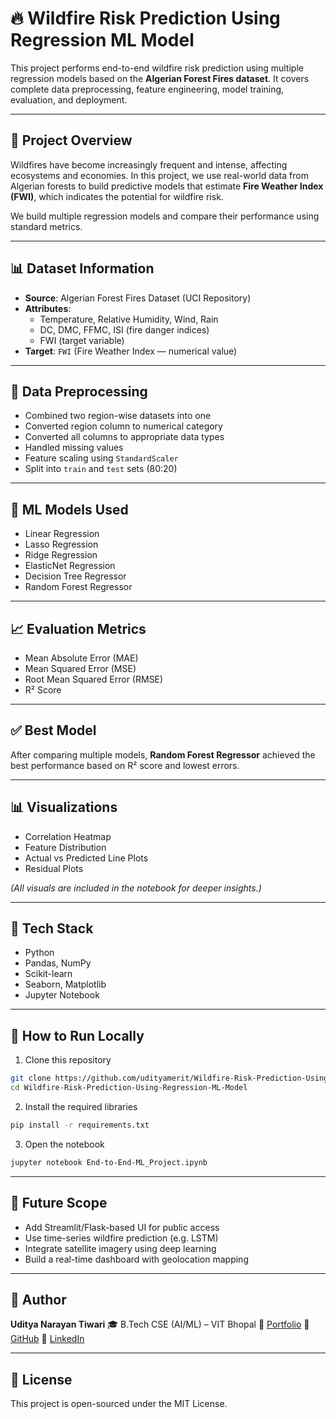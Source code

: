 # 🔥 Wildfire Risk Prediction Using Regression ML Model

This project performs end-to-end wildfire risk prediction using multiple regression models based on the **Algerian Forest Fires dataset**. It covers complete data preprocessing, feature engineering, model training, evaluation, and deployment.

---

## 📌 Project Overview

Wildfires have become increasingly frequent and intense, affecting ecosystems and economies. In this project, we use real-world data from Algerian forests to build predictive models that estimate **Fire Weather Index (FWI)**, which indicates the potential for wildfire risk.

We build multiple regression models and compare their performance using standard metrics.

---

## 📊 Dataset Information

- **Source**: Algerian Forest Fires Dataset (UCI Repository)
- **Attributes**:
  - Temperature, Relative Humidity, Wind, Rain
  - DC, DMC, FFMC, ISI (fire danger indices)
  - FWI (target variable)
- **Target**: `FWI` (Fire Weather Index — numerical value)

---

## 🧹 Data Preprocessing

- Combined two region-wise datasets into one
- Converted region column to numerical category
- Converted all columns to appropriate data types
- Handled missing values
- Feature scaling using `StandardScaler`
- Split into `train` and `test` sets (80:20)

---

## 🤖 ML Models Used

- Linear Regression
- Lasso Regression
- Ridge Regression
- ElasticNet Regression
- Decision Tree Regressor
- Random Forest Regressor

---

## 📈 Evaluation Metrics

- Mean Absolute Error (MAE)
- Mean Squared Error (MSE)
- Root Mean Squared Error (RMSE)
- R² Score

---

## ✅ Best Model

After comparing multiple models, **Random Forest Regressor** achieved the best performance based on R² score and lowest errors.

---

## 📊 Visualizations

- Correlation Heatmap
- Feature Distribution
- Actual vs Predicted Line Plots
- Residual Plots

*(All visuals are included in the notebook for deeper insights.)*

---

## 🧰 Tech Stack

- Python
- Pandas, NumPy
- Scikit-learn
- Seaborn, Matplotlib
- Jupyter Notebook

---

## 🚀 How to Run Locally

1. Clone this repository
```bash
git clone https://github.com/udityamerit/Wildfire-Risk-Prediction-Using-Regression-ML-Model.git
cd Wildfire-Risk-Prediction-Using-Regression-ML-Model
````

2. Install the required libraries

```bash
pip install -r requirements.txt
```

3. Open the notebook

```bash
jupyter notebook End-to-End-ML_Project.ipynb
```

---

## 🧠 Future Scope

* Add Streamlit/Flask-based UI for public access
* Use time-series wildfire prediction (e.g. LSTM)
* Integrate satellite imagery using deep learning
* Build a real-time dashboard with geolocation mapping

---

## 🙋 Author

**Uditya Narayan Tiwari**
🎓 B.Tech CSE (AI/ML) – VIT Bhopal
🔗 [Portfolio](https://udityanarayantiwari.netlify.app)
🔗 [GitHub](https://github.com/udityamerit)
🔗 [LinkedIn](https://www.linkedin.com/in/uditya-narayan-tiwari-562332289/)

---

## 📄 License

This project is open-sourced under the MIT License.

